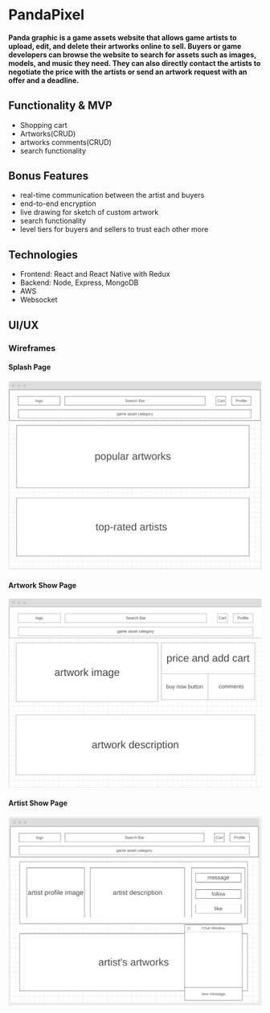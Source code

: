 # PandaPixel
#### Panda graphic is a game assets website that allows game artists to upload, edit, and delete their artworks online to sell. Buyers or game developers can browse the website to search for assets such as images, models, and music they need. They can also directly contact the artists to negotiate the price with the artists or send an artwork request with an offer and a deadline. 

## Functionality & MVP
* Shopping cart
* Artworks(CRUD)
* artworks comments(CRUD)
* search functionality

## Bonus Features
* real-time communication between the artist and buyers 
* end-to-end encryption
* live drawing for sketch of custom artwork
* search functionality
* level tiers for buyers and sellers to trust each other more

## Technologies
* Frontend: React and React Native with Redux
* Backend: Node, Express, MongoDB
* AWS
* Websocket

## UI/UX

### Wireframes
#### Splash Page
<img src="./wireframs/splash.png">

#### Artwork Show Page
<img src="./wireframs/artwork-show.png">

#### Artist Show Page
<img src="./wireframs/artist-show.png">
